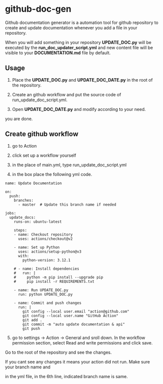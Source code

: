 # github-doc-gen

Github documentation generator is a automation tool for github repository to create and update
documentation whenever you add a file in your repository.

When you will add something in your repository <b>UPDATE_DOC.py</b> will be executed by the <b>run_doc_updater_script.yml</b> and new content file will be visible to your <b>DOCUMENTATION.md</b> file by default.


## Usage

1. Place the <b>UPDATE_DOC.py</b> and <b>UPDATE_DOC_DATE.py</b> in the root of the repository.

2. Create an github workflow and put the source code of run_update_doc_script.yml.

3. Open <b>UPDATE_DOC_DATE.py</b> and modify according to your need.

you are done.

## Create github workflow

1. go to Action

2. click  set up a workflow yourself

3. in  the place of main.yml, type run_update_doc_script.yml

4. in the box place the following yml code.
```
name: Update Documentation

on:
  push:
    branches:
      - master  # Update this branch name if needed

jobs:
  update_docs:
    runs-on: ubuntu-latest

    steps:
    - name: Checkout repository
      uses: actions/checkout@v2

    - name: Set up Python
      uses: actions/setup-python@v3
      with:
        python-version: 3.12.1

    # - name: Install dependencies
    #   run: |
    #     python -m pip install --upgrade pip
    #     pip install -r REQUIREMENTS.txt

    - name: Run UPDATE_DOC.py
      run: python UPDATE_DOC.py

    - name: Commit and push changes
      run: |
        git config --local user.email "action@github.com"
        git config --local user.name "GitHub Action"
        git add .
        git commit -m "auto update documentation & api"
        git push
```

5. go to settings -> Action -> General and sroll down. In the workflow permission section, select Read and write permissions and click save.

Go to the root of the repository and see the changes. 

If you cant see any changes it means your action did not run. Make sure your branch name and

in the yml file, in the 6th line, indicated branch name is same.
